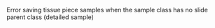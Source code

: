 Error saving tissue piece samples when the sample class has no slide parent
class (detailed sample)
